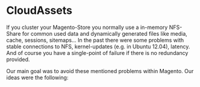 CloudAssets
===========

If you cluster your Magento-Store you normally use a in-memory NFS-Share for common used data and dynamically generated files like media, cache, sessions, sitemaps...
In the past there were some problems with stable connections to NFS, kernel-updates (e.g. in Ubuntu 12.04), latency. And of course you have a single-point of failure if there is no redundancy provided.

Our main goal was to avoid these mentioned problems within Magento. Our ideas were the following:

